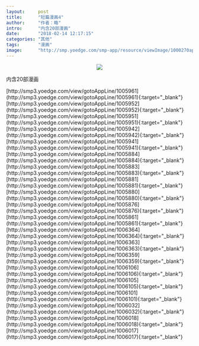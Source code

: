 ```yaml
---
layout:     post
title:      "短篇漫画4"
author:     "作者：略"
intro:      "内含20部漫画"
date:       "2018-02-14 12:17:15"
categories: "其他"
tags:       "漫画"
image:      "http://smp.yoedge.com/smp-app/resource/viewImage/1000270appline.png"
---
```

<div style="text-align: center">
<p><img src="http://smp.yoedge.com/smp-app/resource/viewImage/1000270appline.png"/></p>
</div>
<p class="post-meta">
<span>内含20部漫画</span>
</p>
[http://smp3.yoedge.com/view/gotoAppLine/1005961](http://smp3.yoedge.com/view/gotoAppLine/1005961){:target="_blank"}
[http://smp3.yoedge.com/view/gotoAppLine/1005952](http://smp3.yoedge.com/view/gotoAppLine/1005952){:target="_blank"}
[http://smp3.yoedge.com/view/gotoAppLine/1005951](http://smp3.yoedge.com/view/gotoAppLine/1005951){:target="_blank"}
[http://smp3.yoedge.com/view/gotoAppLine/1005942](http://smp3.yoedge.com/view/gotoAppLine/1005942){:target="_blank"}
[http://smp3.yoedge.com/view/gotoAppLine/1005941](http://smp3.yoedge.com/view/gotoAppLine/1005941){:target="_blank"}
[http://smp3.yoedge.com/view/gotoAppLine/1005884](http://smp3.yoedge.com/view/gotoAppLine/1005884){:target="_blank"}
[http://smp3.yoedge.com/view/gotoAppLine/1005883](http://smp3.yoedge.com/view/gotoAppLine/1005883){:target="_blank"}
[http://smp3.yoedge.com/view/gotoAppLine/1005881](http://smp3.yoedge.com/view/gotoAppLine/1005881){:target="_blank"}
[http://smp3.yoedge.com/view/gotoAppLine/1005880](http://smp3.yoedge.com/view/gotoAppLine/1005880){:target="_blank"}
[http://smp3.yoedge.com/view/gotoAppLine/1005876](http://smp3.yoedge.com/view/gotoAppLine/1005876){:target="_blank"}
[http://smp3.yoedge.com/view/gotoAppLine/1005861](http://smp3.yoedge.com/view/gotoAppLine/1005861){:target="_blank"}
[http://smp3.yoedge.com/view/gotoAppLine/1006364](http://smp3.yoedge.com/view/gotoAppLine/1006364){:target="_blank"}
[http://smp3.yoedge.com/view/gotoAppLine/1006363](http://smp3.yoedge.com/view/gotoAppLine/1006363){:target="_blank"}
[http://smp3.yoedge.com/view/gotoAppLine/1006359](http://smp3.yoedge.com/view/gotoAppLine/1006359){:target="_blank"}
[http://smp3.yoedge.com/view/gotoAppLine/1006106](http://smp3.yoedge.com/view/gotoAppLine/1006106){:target="_blank"}
[http://smp3.yoedge.com/view/gotoAppLine/1006105](http://smp3.yoedge.com/view/gotoAppLine/1006105){:target="_blank"}
[http://smp3.yoedge.com/view/gotoAppLine/1006101](http://smp3.yoedge.com/view/gotoAppLine/1006101){:target="_blank"}
[http://smp3.yoedge.com/view/gotoAppLine/1006032](http://smp3.yoedge.com/view/gotoAppLine/1006032){:target="_blank"}
[http://smp3.yoedge.com/view/gotoAppLine/1006018](http://smp3.yoedge.com/view/gotoAppLine/1006018){:target="_blank"}
[http://smp3.yoedge.com/view/gotoAppLine/1006017](http://smp3.yoedge.com/view/gotoAppLine/1006017){:target="_blank"}


